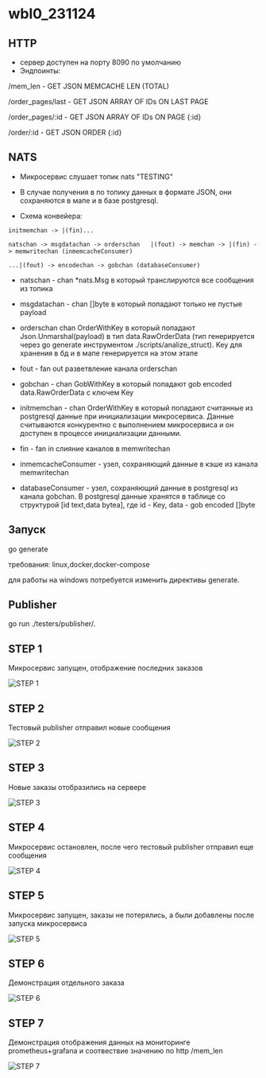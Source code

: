 # wbl0_231124
## HTTP 
* сервер доступен на порту 8090 по умолчанию
* Эндпоинты:

/mem_len - GET JSON MEMCACHE LEN (TOTAL)

/order_pages/last - GET JSON ARRAY OF IDs ON LAST PAGE

/order_pages/:id - GET JSON ARRAY OF IDs ON PAGE {:id}

/order/:id - GET JSON ORDER {:id}


## NATS
* Микросервис слушает топик nats "TESTING"
* В случае получения в по топику данных в формате JSON, они сохраняются в мапе и в базе postgresql.

* Схема конвейера:
```
initmemchan -> |(fin)...

natschan -> msgdatachan -> orderschan   |(fout) -> memchan -> |(fin) -> memwritechan (inmemcacheConsumer)

...|(fout) -> encodechan -> gobchan (databaseConsumer)
```

* natschan - chan *nats.Msg в который транслируются все сообщения из топика
* msgdatachan - chan []byte в который попадают только не пустые payload
* orderschan chan OrderWithKey в который попадают Json.Unmarshal(payload) в тип data.RawOrderData (тип генерируется через go generate инструментом ./scripts/analize_struct). Key для хранения в бд и в мапе генерируется на этом этапе
* fout - fan out разветвление канала orderschan
* gobchan - chan GobWithKey в который попадают gob encoded data.RawOrderData с ключем Key

* initmemchan - chan OrderWithKey в который попадают считанные из postgresql данные при инициализации микросервиса. Данные считываются конкурентно с выполнением микросервиса и он доступен в процессе инициализации данными.
* fin - fan in слияние каналов в memwritechan
* inmemcacheConsumer - узел, сохраняющий данные в кэше из канала memwritechan
* databaseConsumer - узел, сохраняющий данные в postgresql из канала gobchan. В postgresql данные хранятся в таблице со структурой [id text,data bytea], где id - Key, data - gob encoded []byte

## Запуск
go generate

требования: linux,docker,docker-compose

для работы на windows потребуется изменить директивы generate.

## Publisher
go run ./testers/publisher/.  

## STEP 1
Микросервис запущен, отображение последних заказов

![STEP 1](https://github.com/fops9311/wbl0_231124/blob/main/screenshots/1%20order_pages_last.png)
## STEP 2
Тестовый publisher отправил новые сообщения

![STEP 2](https://github.com/fops9311/wbl0_231124/blob/main/screenshots/2%20new%20orders%20send.png)
## STEP 3
Новые заказы отобразились на сервере

![STEP 3](https://github.com/fops9311/wbl0_231124/blob/main/screenshots/3%20new%20orders%20on%20server.png)
## STEP 4
Микросервис остановлен, после чего тестовый publisher отправил еще сообщения

![STEP 4](https://github.com/fops9311/wbl0_231124/blob/main/screenshots/4%20new%20orders%20when%20server%20stopped.png)
## STEP 5
Микросервис запущен, заказы не потерялись, а были добавлены после запуска микросервиса

![STEP 5](https://github.com/fops9311/wbl0_231124/blob/main/screenshots/5%20new%20orders%20reappear%20when%20started.png)
## STEP 6
Демонстрация отдельного заказа

![STEP 6](https://github.com/fops9311/wbl0_231124/blob/main/screenshots/6%20individual%20order.png)
## STEP 7
Демонстрация отображения данных на мониторинге prometheus+grafana и соотвествие значению по http /mem_len

![STEP 7](https://github.com/fops9311/wbl0_231124/blob/main/screenshots/7%20grafana%20orders.png)
